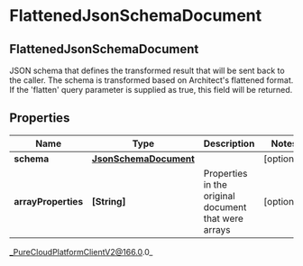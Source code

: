 # FlattenedJsonSchemaDocument

## FlattenedJsonSchemaDocument
JSON schema that defines the transformed result that will be sent back to the caller. The schema is transformed based on Architect&#39;s flattened format. If the &#39;flatten&#39; query parameter is supplied as true, this field will be returned.

## Properties

|Name | Type | Description | Notes|
|------------ | ------------- | ------------- | -------------|
| **schema** | [**JsonSchemaDocument**](JsonSchemaDocument) |  | [optional] |
| **arrayProperties** | **[String]** | Properties in the original document that were arrays | [optional] |



_PureCloudPlatformClientV2@166.0.0_
